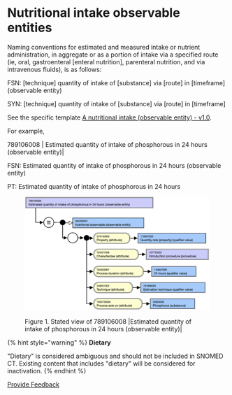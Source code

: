 # Nutritional intake observable entities

Naming conventions for estimated and measured intake or nutrient administration, in aggregate or as a portion of intake via a specified route (ie, oral, gastroenteral \[enteral nutrition], parenteral nutrition, and via intravenous fluids), is as follows:

FSN: \[technique] quantity of intake of \[substance] via \[route] in \[timeframe] (observable entity)

SYN: \[technique] quantity of intake of \[substance] via \[route] in \[timeframe]

See the specific template [A nutritional intake (observable entity) - v1.0](https://prod-confluence.ihtsdotools.org/display/SCTEMPLATES/A+nutritional+intake+\(observable+entity\)+-+v1.0).

For example,

789106008 | Estimated quantity of intake of phosphorous in 24 hours (observable entity)|

FSN: Estimated quantity of intake of phosphorous in 24 hours (observable entity)

PT: Estimated quantity of intake of phosphorous in 24 hours

<figure><img src="../../../../../.gitbook/assets/image (167).png" alt=""><figcaption><p>Figure 1. Stated view of 789106008 |Estimated quantity of intake of phosphorous in 24 hours (observable entity)|</p></figcaption></figure>

{% hint style="warning" %}
**Dietary**

"Dietary" is considered ambiguous and should not be included in SNOMED CT. Existing content that includes "dietary" will be considered for inactivation.
{% endhint %}







<a href="https://docs.google.com/forms/d/e/1FAIpQLScTmbZIf0UEQwYDkY27EEWBkaiYkHSbR0_9DmFrMLXoQLyL7Q/viewform?usp=pp_url&entry.1767247133=SCT+Editorial+Guide&entry.670899847=Nutritional%20intake%20observable%20entities" class="button primary">Provide Feedback</a>
